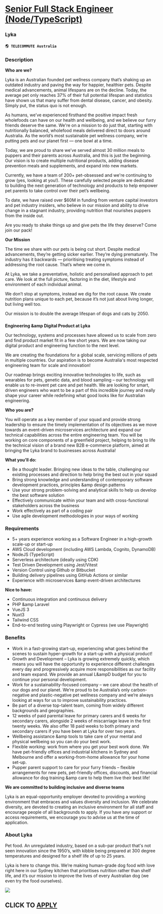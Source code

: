 # [Senior Full Stack Engineer (Node/TypeScript)](https://www.remotewlb.com/apply/senior-full-stack-engineer-node-typescript)  
### Lyka  
#### `🌎 TELECOMMUTE Australia`  

### **Description**

 **Who are we?**

Lyka is an Australian founded pet wellness company that’s shaking up an outdated industry and paving the way for happier, healthier pets. Despite medical advancements, animal lifespans are on the decline. Today, the average pet only reaches 37% of their full potential lifespan and statistics have shown us that many suffer from dental disease, cancer, and obesity. Simply put, the status quo is not enough.

As humans, we’ve experienced firsthand the positive impact fresh wholefoods can have on our health and wellbeing, and we believe our furry friends deserve the same. We're on a mission to do just that, starting with nutritionally balanced, wholefood meals delivered direct to doors around Australia. As the world’s most sustainable pet wellness company, we’re putting pets and our planet first — one bowl at a time.

Today, we are proud to share we’ve served almost 30 million meals to puppers and their parents across Australia, and this is just the beginning. Our vision is to create multiple nutritional products, adding disease prevention meals and supplements, and expand into new markets.

Currently, we have a team of 200+ pet-obsessed and we're continuing to grow (yes, looking at you!). These carefully selected people are dedicated to building the next generation of technology and products to help empower pet parents to take control over their pet’s wellbeing.

To date, we have raised over $60M in funding from venture capital investors and pet industry insiders, who believe in our mission and ability to drive change in a stagnant industry, providing nutrition that nourishes puppers from the inside out.

Are you ready to shake things up and give pets the life they deserve? Come join our pack!

 **Our Mission**

The time we share with our pets is being cut short. Despite medical advancements, they’re getting sicker earlier. They’re dying prematurely. The industry has it backwards — prioritising treating symptoms instead of addressing the root cause. That’s where we come in.

At Lyka, we take a preventative, holistic and personalised approach to pet care. We look at the full picture, factoring in the diet, lifestyle and environment of each individual animal.

We don’t stop at symptoms, instead we dig for the root cause. We create nutrition plans unique to each pet, because it’s not just about living longer, but living well too.

Our mission is to double the average lifespan of dogs and cats by 2050.

###

 **Engineering &amp Digital Product at Lyka**

Our technology, systems and processes have allowed us to scale from zero and find product market fit in a few short years. We are now taking our digital product and engineering function to the next level.

We are creating the foundations for a global scale, servicing millions of pets in multiple countries. Our aspiration is to become Australia's most respected engineering team for scale and innovation!

Our roadmap brings exciting innovative technologies to life, such as wearables for pets, genetic data, and blood sampling – our technology will enable us to re-invent pet care and pet health. We are looking for smart, driven engineers who want to be a part of this incredible journey and really shape your career while redefining what good looks like for Australian engineering.

 **Who you are?**

You will operate as a key member of your squad and provide strong leadership to ensure the timely implementation of its objectives as we move towards an event-driven microservices architecture and expand our technical capabilities across the entire engineering team. You will be working on core components of a greenfield project, helping to bring to life the technical vision of a brand new B2B e-commerce platform, aimed at bringing the Lyka brand to businesses across Australia!  

 **What you'll do:**

  * Be a thought leader. Bringing new ideas to the table, challenging our existing processes and direction to help bring the best out in your squad
  * Bring strong knowledge and understanding of contemporary software development practices, principles &amp design patterns
  * Use your strong problem-solving and analytical skills to help us develop the best software solution 
  * Effectively communicate within your team and with cross-functional stakeholders across the business
  * Work effectively as part of a coding pair 
  * Use agile development methodologies in your ways of working

### **Requirements**

  * 5+ years experience working as a Software Engineer in a high-growth scale-up or start-up
  * AWS Cloud development (including AWS Lambda, Cognito, DynamoDB)
  * NodeJS (TypeScript)
  * Serverless architecture (ideally using CDK)
  * Test Driven Development using Jest/Vitest
  * Version Control using Github or Bitbucket
  * Building delivery pipelines using GitHub Actions or similar
  * Experience with microservices &amp event-driven architectures  

**Nice to have:**

  * Continuous integration and continuous delivery
  * PHP &amp Laravel
  * VueJS 3
  * Nuxt3
  * Tailwind CSS
  * End-to-end testing using Playwright or Cypress (we use Playwright)

### **Benefits**

  * Work in a fast-growing start-up, experiencing what goes behind the scenes to sustain hyper-growth for a start-up with a physical product!
  * Growth and Development – Lyka is growing extremely quickly, which means you will have the opportunity to experience different challenges every day and progressively acquire more responsibilities as our facility and team expand. We provide an annual L&ampD budget for you to continue your personal development.
  * Work for a sustainability-focused company – we care about the health of our dogs and our planet. We’re proud to be Australia’s only carbon-negative and plastic-negative pet wellness company and we’re always looking at ways for us to improve sustainability practices.
  * Be part of a diverse top-talent team, coming from widely different backgrounds and geographies.
  * 12 weeks of paid parental leave for primary carers and 6 weeks for secondary carers, alongside 2 weeks of miscarriage leave in the first twenty weeks. We also offer 18 paid weeks to both primary and secondary carers if you have been at Lyka for over two years.
  * Wellbeing assistance &amp tools to take care of your mental and physical wellbeing so you can do your best work.
  * Flexible working: work from where you get your best work done. We have pet-friendly offices and industrial kitchens in Sydney and Melbourne and offer a working-from-home allowance for your home set-up.
  * Pupper parent support to care for your furry friends – flexible arrangements for new pets, pet-friendly offices, discounts, and financial allowance for dog training &amp care to help them live their best life!

**We are committed to building inclusive and diverse teams**

Lyka is an equal-opportunity employer devoted to providing a working environment that embraces and values diversity and inclusion. We celebrate diversity, are devoted to creating an inclusive environment for all staff and encourage people of all backgrounds to apply. If you have any support or access requirements, we encourage you to advise us at the time of application.

###  **About Lyka**

Pet food. An unregulated industry, based on a sub-par product that's not seen innovation since the 1950’s, with kibble being prepared at 300 degree temperatures and designed for a shelf life of up to 25 years.  
  
Lyka is here to change this. We’re making human-grade dog food with love right here in our Sydney kitchen that prioritises nutrition rather than shelf life, and it’s our mission to improve the lives of every Australian dog (we even try the food ourselves).

  

![](https://workablehr.s3.amazonaws.com/uploads/photos/455260/55e887743b9498412fb815fd02730471.png)  
## CLICK TO [APPLY](https://www.remotewlb.com/apply/senior-full-stack-engineer-node-typescript)

